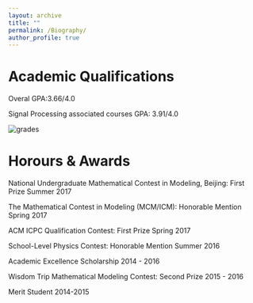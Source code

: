```yaml
---
layout: archive
title: ""
permalink: /Biography/
author_profile: true
---
```


Academic Qualifications
======
Overal GPA:3.66/4.0

Signal Processing associated courses GPA: 3.91/4.0

![grades](https://dukang4655.github.io/images/grade3.png)


Horours & Awards
======
National Undergraduate Mathematical Contest in Modeling, Beijing: First Prize
Summer 2017

The Mathematical Contest in Modeling (MCM/ICM): Honorable Mention
Spring 2017

ACM ICPC Qualification Contest: First Prize
Spring 2017

School-Level Physics Contest: Honorable Mention
Summer 2016

Academic Excellence Scholarship
2014 - 2016

Wisdom Trip Mathematical Modeling Contest: Second Prize
2015 - 2016

Merit Student
2014-2015

